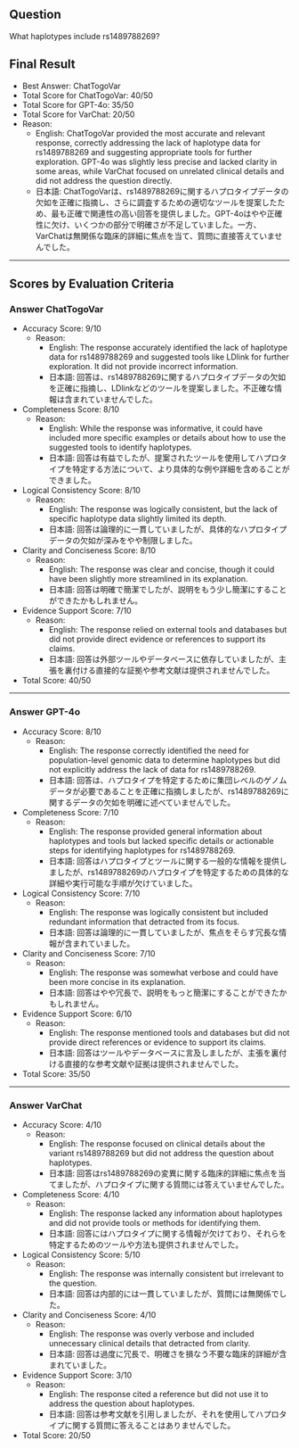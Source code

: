 ## Question

What haplotypes include rs1489788269?

## Final Result

- Best Answer: ChatTogoVar
- Total Score for ChatTogoVar: 40/50
- Total Score for GPT-4o: 35/50
- Total Score for VarChat: 20/50
- Reason:
  - English: ChatTogoVar provided the most accurate and relevant response, correctly addressing the lack of haplotype data for rs1489788269 and suggesting appropriate tools for further exploration. GPT-4o was slightly less precise and lacked clarity in some areas, while VarChat focused on unrelated clinical details and did not address the question directly.
  - 日本語: ChatTogoVarは、rs1489788269に関するハプロタイプデータの欠如を正確に指摘し、さらに調査するための適切なツールを提案したため、最も正確で関連性の高い回答を提供しました。GPT-4oはやや正確性に欠け、いくつかの部分で明確さが不足していました。一方、VarChatは無関係な臨床的詳細に焦点を当て、質問に直接答えていませんでした。

---

## Scores by Evaluation Criteria

### Answer ChatTogoVar
- Accuracy Score: 9/10
  - Reason: 
    - English: The response accurately identified the lack of haplotype data for rs1489788269 and suggested tools like LDlink for further exploration. It did not provide incorrect information.
    - 日本語: 回答は、rs1489788269に関するハプロタイプデータの欠如を正確に指摘し、LDlinkなどのツールを提案しました。不正確な情報は含まれていませんでした。
- Completeness Score: 8/10
  - Reason: 
    - English: While the response was informative, it could have included more specific examples or details about how to use the suggested tools to identify haplotypes.
    - 日本語: 回答は有益でしたが、提案されたツールを使用してハプロタイプを特定する方法について、より具体的な例や詳細を含めることができました。
- Logical Consistency Score: 8/10
  - Reason: 
    - English: The response was logically consistent, but the lack of specific haplotype data slightly limited its depth.
    - 日本語: 回答は論理的に一貫していましたが、具体的なハプロタイプデータの欠如が深みをやや制限しました。
- Clarity and Conciseness Score: 8/10
  - Reason: 
    - English: The response was clear and concise, though it could have been slightly more streamlined in its explanation.
    - 日本語: 回答は明確で簡潔でしたが、説明をもう少し簡潔にすることができたかもしれません。
- Evidence Support Score: 7/10
  - Reason: 
    - English: The response relied on external tools and databases but did not provide direct evidence or references to support its claims.
    - 日本語: 回答は外部ツールやデータベースに依存していましたが、主張を裏付ける直接的な証拠や参考文献は提供されませんでした。
- Total Score: 40/50

---

### Answer GPT-4o
- Accuracy Score: 8/10
  - Reason: 
    - English: The response correctly identified the need for population-level genomic data to determine haplotypes but did not explicitly address the lack of data for rs1489788269.
    - 日本語: 回答は、ハプロタイプを特定するために集団レベルのゲノムデータが必要であることを正確に指摘しましたが、rs1489788269に関するデータの欠如を明確に述べていませんでした。
- Completeness Score: 7/10
  - Reason: 
    - English: The response provided general information about haplotypes and tools but lacked specific details or actionable steps for identifying haplotypes for rs1489788269.
    - 日本語: 回答はハプロタイプとツールに関する一般的な情報を提供しましたが、rs1489788269のハプロタイプを特定するための具体的な詳細や実行可能な手順が欠けていました。
- Logical Consistency Score: 7/10
  - Reason: 
    - English: The response was logically consistent but included redundant information that detracted from its focus.
    - 日本語: 回答は論理的に一貫していましたが、焦点をそらす冗長な情報が含まれていました。
- Clarity and Conciseness Score: 7/10
  - Reason: 
    - English: The response was somewhat verbose and could have been more concise in its explanation.
    - 日本語: 回答はやや冗長で、説明をもっと簡潔にすることができたかもしれません。
- Evidence Support Score: 6/10
  - Reason: 
    - English: The response mentioned tools and databases but did not provide direct references or evidence to support its claims.
    - 日本語: 回答はツールやデータベースに言及しましたが、主張を裏付ける直接的な参考文献や証拠は提供されませんでした。
- Total Score: 35/50

---

### Answer VarChat
- Accuracy Score: 4/10
  - Reason: 
    - English: The response focused on clinical details about the variant rs1489788269 but did not address the question about haplotypes.
    - 日本語: 回答はrs1489788269の変異に関する臨床的詳細に焦点を当てましたが、ハプロタイプに関する質問には答えていませんでした。
- Completeness Score: 4/10
  - Reason: 
    - English: The response lacked any information about haplotypes and did not provide tools or methods for identifying them.
    - 日本語: 回答にはハプロタイプに関する情報が欠けており、それらを特定するためのツールや方法も提供されませんでした。
- Logical Consistency Score: 5/10
  - Reason: 
    - English: The response was internally consistent but irrelevant to the question.
    - 日本語: 回答は内部的には一貫していましたが、質問には無関係でした。
- Clarity and Conciseness Score: 4/10
  - Reason: 
    - English: The response was overly verbose and included unnecessary clinical details that detracted from clarity.
    - 日本語: 回答は過度に冗長で、明確さを損なう不要な臨床的詳細が含まれていました。
- Evidence Support Score: 3/10
  - Reason: 
    - English: The response cited a reference but did not use it to address the question about haplotypes.
    - 日本語: 回答は参考文献を引用しましたが、それを使用してハプロタイプに関する質問に答えることはありませんでした。
- Total Score: 20/50